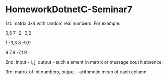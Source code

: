 # HomeworkDotnetC-Seminar7
1st: matrix 3x4 with random real numbers. For example:

0,5 7 -2 -0,2

1 -3,3 8 -9,9

8 7,8 -7,1 9

2nd: input - i, j; output - such element in matrix or message bout it absence.

3rd: matrix of int numbers, output - arithmetic mean of each column.
